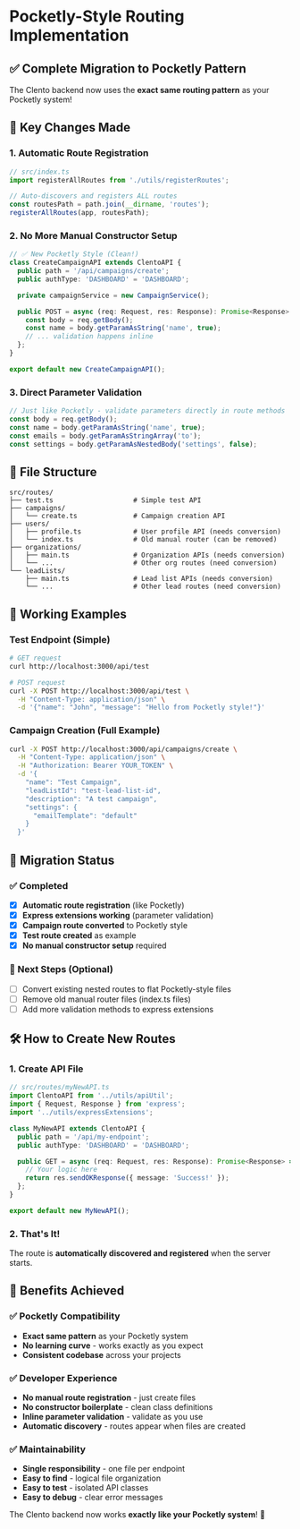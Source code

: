 # Pocketly-Style Routing Implementation

## ✅ Complete Migration to Pocketly Pattern

The Clento backend now uses the **exact same routing pattern** as your Pocketly system!

## 🚀 Key Changes Made

### 1. **Automatic Route Registration**
```typescript
// src/index.ts
import registerAllRoutes from './utils/registerRoutes';

// Auto-discovers and registers ALL routes
const routesPath = path.join(__dirname, 'routes');
registerAllRoutes(app, routesPath);
```

### 2. **No More Manual Constructor Setup**
```typescript
// ✅ New Pocketly Style (Clean!)
class CreateCampaignAPI extends ClentoAPI {
  public path = '/api/campaigns/create';
  public authType: 'DASHBOARD' = 'DASHBOARD';

  private campaignService = new CampaignService();

  public POST = async (req: Request, res: Response): Promise<Response> => {
    const body = req.getBody();
    const name = body.getParamAsString('name', true);
    // ... validation happens inline
  };
}

export default new CreateCampaignAPI();
```

### 3. **Direct Parameter Validation**
```typescript
// Just like Pocketly - validate parameters directly in route methods
const body = req.getBody();
const name = body.getParamAsString('name', true);
const emails = body.getParamAsStringArray('to');
const settings = body.getParamAsNestedBody('settings', false);
```

## 📁 File Structure

```
src/routes/
├── test.ts                    # Simple test API
├── campaigns/
│   └── create.ts              # Campaign creation API
├── users/
│   ├── profile.ts             # User profile API (needs conversion)
│   └── index.ts               # Old manual router (can be removed)
├── organizations/
│   ├── main.ts                # Organization APIs (needs conversion)
│   └── ...                    # Other org routes (need conversion)
└── leadLists/
    ├── main.ts                # Lead list APIs (needs conversion)
    └── ...                    # Other lead routes (need conversion)
```

## 🎯 Working Examples

### Test Endpoint (Simple)
```bash
# GET request
curl http://localhost:3000/api/test

# POST request
curl -X POST http://localhost:3000/api/test \
  -H "Content-Type: application/json" \
  -d '{"name": "John", "message": "Hello from Pocketly style!"}'
```

### Campaign Creation (Full Example)
```bash
curl -X POST http://localhost:3000/api/campaigns/create \
  -H "Content-Type: application/json" \
  -H "Authorization: Bearer YOUR_TOKEN" \
  -d '{
    "name": "Test Campaign",
    "leadListId": "test-lead-list-id",
    "description": "A test campaign",
    "settings": {
      "emailTemplate": "default"
    }
  }'
```

## 🔄 Migration Status

### ✅ Completed
- [x] **Automatic route registration** (like Pocketly)
- [x] **Express extensions working** (parameter validation)
- [x] **Campaign route converted** to Pocketly style
- [x] **Test route created** as example
- [x] **No manual constructor setup** required

### 🔄 Next Steps (Optional)
- [ ] Convert existing nested routes to flat Pocketly-style files
- [ ] Remove old manual router files (index.ts files)
- [ ] Add more validation methods to express extensions

## 🛠 How to Create New Routes

### 1. Create API File
```typescript
// src/routes/myNewAPI.ts
import ClentoAPI from '../utils/apiUtil';
import { Request, Response } from 'express';
import '../utils/expressExtensions';

class MyNewAPI extends ClentoAPI {
  public path = '/api/my-endpoint';
  public authType: 'DASHBOARD' = 'DASHBOARD';

  public GET = async (req: Request, res: Response): Promise<Response> => {
    // Your logic here
    return res.sendOKResponse({ message: 'Success!' });
  };
}

export default new MyNewAPI();
```

### 2. That's It!
The route is **automatically discovered and registered** when the server starts.

## 🎉 Benefits Achieved

### ✅ Pocketly Compatibility
- **Exact same pattern** as your Pocketly system
- **No learning curve** - works exactly as you expect
- **Consistent codebase** across your projects

### ✅ Developer Experience
- **No manual route registration** - just create files
- **No constructor boilerplate** - clean class definitions
- **Inline parameter validation** - validate as you use
- **Automatic discovery** - routes appear when files are created

### ✅ Maintainability
- **Single responsibility** - one file per endpoint
- **Easy to find** - logical file organization
- **Easy to test** - isolated API classes
- **Easy to debug** - clear error messages

The Clento backend now works **exactly like your Pocketly system**! 🎯
